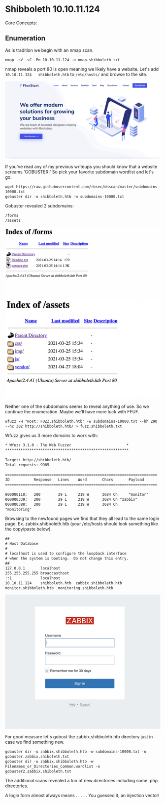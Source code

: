 # Shibboleth 10.10.11.124

Core Concepts:

## Enumeration

As is tradition we begin with an nmap scan.

```
nmap -sV -sC -Pn 10.10.11.124 -o nmap.shibboleth.txt
```

nmap reveals a port 80 is open meaning we likely have a website.  Let's add `10.10.11.124   shibboleth.htb` to `/etc/hosts/` and browse to the site.

![Shibboleth Landing](landing-page.png)

If you've read any of my previous writeups you should know that a website screams 'GOBUSTER!'  So pick your favorite subdomain wordlist and let's go.

```
wget https://raw.githubusercontent.com/rbsec/dnscan/master/subdomains-10000.txt
gobuster dir -u shibboleth.htb -w subdomains-10000.txt
```

Gobuster revealed 2 subdomains:

```
/forms
/assets
```

![Forms Subdomain](forms.png)
![Assets Subdomain](assets.png)

Neither one of the subdomains seems to reveal anything of use.  So we continue the enumeration.  Maybe we'll have more luck with FFUF.

```
wfuzz -H "Host: FUZZ.shibboleth.htb" -w subdomains-10000.txt --hh 290 --hc 302 http://shibboleth.htb/ > fuzz.shibboleth.txt
```

Wfuzz gives us 3 more domains to work with:

```
* Wfuzz 3.1.0 - The Web Fuzzer                         *
********************************************************

Target: http://shibboleth.htb/
Total requests: 9985

=====================================================================
ID           Response   Lines    Word       Chars       Payload                                       
=====================================================================

000000110:   200        29 L     219 W      3684 Ch     "monitor"                                     
000000339:   200        29 L     219 W      3684 Ch "zabbix"                                      
000000388:   200        29 L     219 W      3684 Ch     
"monitoring"  
```

Browsing to the newfound pages we find that they all lead to the same login page. Ex. zabbix.shibboleth.htb (your /etc/hosts should look something like the copy/paste below).

```
##
# Host Database
#
# localhost is used to configure the loopback interface
# when the system is booting.  Do not change this entry.
##
127.0.0.1       localhost
255.255.255.255 broadcasthost
::1             localhost
10.10.11.124    shibboleth.htb  zabbix.shibboleth.htb   monitor.shibboleth.htb  monitoring.shibboleth.htb
```
![Zabbix Login](zabbixlogin.png)

For good measure let's gobust the zabbix.shibboleth.htb directory just in case we find something new.

```
gobuster dir -u zabbix.shibboleth.htb -w subdomains-10000.txt -o gobuster.zabbix.shiboleth.txt
gobuster dir -u zabbix.shibboleth.htb -w Filenames_or_Directories_Common.wordlist -o gobuster2.zabbix.shiboleth.txt
```

The additional scans revealed a ton of new directories including some .php directories.

A login form almost always means
.
.
.
.
.
You guessed it, an injection vector!
